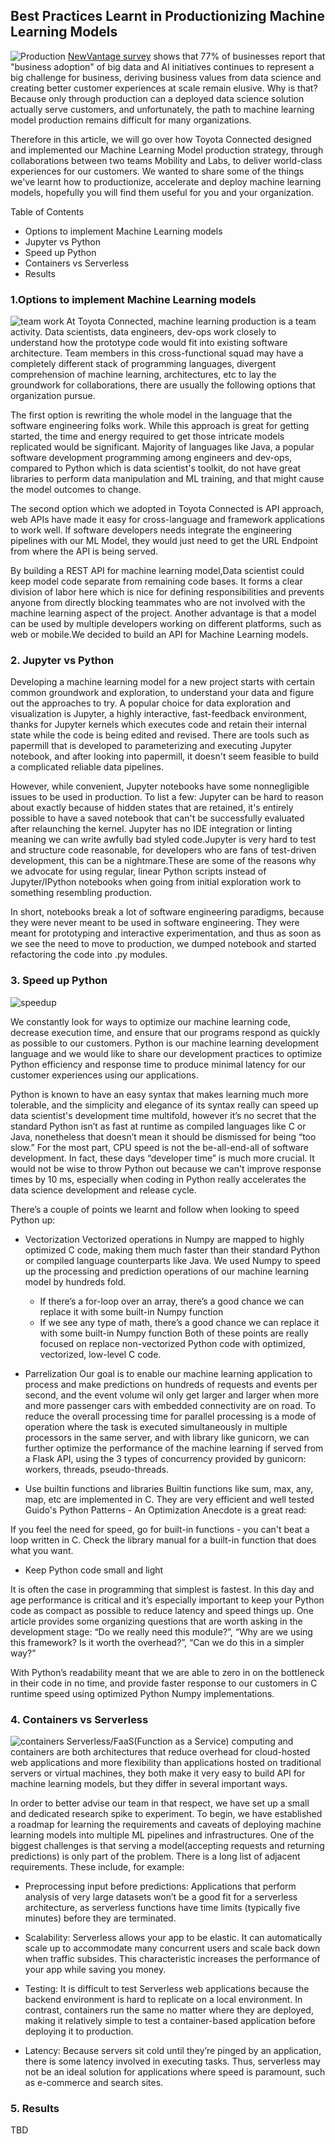 ## Best Practices Learnt in Productionizing Machine Learning Models
![Production](production.jpg)
[NewVantage survey](https://newvantage.com/wp-content/uploads/2018/12/Big-Data-Executive-Survey-2019-Findings.pdf) shows that 77% of businesses report that "business adoption" of big data and AI initiatives continues to represent a big challenge for business, deriving business values from data science and creating better customer experiences at scale remain elusive. Why is that? Because only through production can a deployed data science solution actually serve customers, and unfortunately, the path to machine learning model production remains difficult for many organizations.

Therefore in this article, we will go over how Toyota Connected designed and implemented our Machine Learning Model production strategy, through collaborations between two teams Mobility and Labs, to deliver world-class experiences for our customers. We wanted to share some of the things we've learnt how to productionize, accelerate and deploy machine learning models, hopefully you will find them useful for you and your organization.


Table of Contents
- Options to implement Machine Learning models
- Jupyter vs Python
- Speed up Python
- Containers vs Serverless
- Results



### 1.Options to implement Machine Learning models
![team work](team-brainstorming.jpg)
At Toyota Connected, machine learning production is a team activity. Data scientists, data engineers, dev-ops  work closely to understand how the prototype code would fit into existing software architecture. Team members in this cross-functional squad may have a completely different stack of programming languages, divergent comprehension of machine learning, architectures, etc to lay the groundwork for collaborations, there are usually the following options that organization pursue.

The first option is rewriting the whole model in the language that the software engineering folks work.
While this approach is great for getting started, the time and energy required to get those intricate models replicated would be significant. Majority of languages like Java, a popular software development programming among engineers and dev-ops, compared to Python which is data scientist's toolkit, do not have great libraries to perform data manipulation and ML training, and that might cause the model outcomes to change.

The second option which we adopted in Toyota Connected is API approach, web APIs have made it easy for cross-language and framework applications to work well. If software developers needs integrate the engineering pipelines with our ML Model, they would just need to get the URL Endpoint from where the API is being served.

By building a REST API for machine learning model,Data scientist could keep model code separate from remaining code bases. It forms a clear division of labor here which is nice for defining responsibilities and prevents anyone from directly blocking teammates who are not involved with the machine learning aspect of the project. Another advantage is that a model can be used by multiple developers working on different platforms, such as web or mobile.We decided to build an API for Machine Learning models.


### 2. Jupyter vs Python

Developing a machine learning model for a new project starts with certain common groundwork and exploration, to understand your data and figure out the approaches to try. A popular choice for data exploration and visualization is Jupyter, a highly interactive, fast-feedback environment, thanks for Jupyter kernels which executes code and retain their internal state while the code is being edited and revised. There are tools such as papermill that is developed to parameterizing and executing Jupyter notebook, and after looking into papermill, it doesn't seem feasible to build a complicated reliable data pipelines.

However, while convenient, Jupyter notebooks have some nonnegligible issues to be used in production. To list a few: Jupyter can be hard to reason about exactly because of hidden states that are retained, it's entirely possible to have a saved notebook that can't be successfully evaluated after relaunching the kernel. Jupyter has no IDE integration or linting meaning we can write awfully bad styled code.Jupyter is very hard to test and structure code reasonable, for developers who are fans of test-driven development, this can be a nightmare.These are some of the reasons why we advocate for using regular, linear Python scripts instead of Jupyter/IPython notebooks when going from initial exploration work to something resembling production.

In short, notebooks break a lot of software engineering paradigms, because they were never meant to be used in software engineering. They were meant for prototyping and interactive experimentation, and thus as soon as we see the need to move to production, we dumped notebook and started refactoring the code into .py modules.


### 3. Speed up Python
![speedup](speedup.png)

We constantly look for ways to optimize our machine learning code, decrease execution time, and ensure that our programs respond as quickly as possible to our customers. Python is our machine learning development language and we would like to share our development practices to optimize Python efficiency and response time to produce minimal latency for our customer experiences using our applications.

Python is known to have an easy syntax that makes learning much more tolerable, and the simplicity and elegance of its syntax really can speed up data scientist's development time multifold, however it’s no secret that the standard Python isn’t as fast at runtime as compiled languages like C or Java, nonetheless that doesn’t mean it should be dismissed for being “too slow.” For the most part, CPU speed is not the be-all-end-all of software development. In fact, these days “developer time” is much more crucial. It would not be wise to throw Python out because we can't improve response times by 10 ms, especially when coding in Python really accelerates the data science development and release cycle.

There’s a couple of points we learnt and follow when looking to speed Python up:

- Vectorization
 Vectorized operations in Numpy are mapped to highly optimized C code, making them much faster than their standard Python or compiled language counterparts like Java. We used Numpy to speed up the processing and prediction operations of our machine learning model by hundreds fold.
  - If there’s a for-loop over an array, there’s a good chance we can replace it with some built-in Numpy function
  - If we see any type of math, there’s a good chance we can replace it with some built-in Numpy function
Both of these points are really focused on replace non-vectorized Python code with optimized, vectorized, low-level C code.

- Parrelization
Our goal is to enable our machine learning application to process and make predictions on hundreds of requests and events per second, and the event volume wil only get larger and larger when more and more passenger cars with embedded connectivity are on road. To reduce the overall processing time for parallel processing is a mode of operation where the task is executed simultaneously in multiple processors in the same server, and with library like gunicorn, we can further optimize the performance of the machine learning if served from a Flask API, using the 3 types of concurrency provided by gunicorn: workers, threads, pseudo-threads.

- Use builtin functions and libraries
Builtin functions like sum, max, any, map, etc are implemented in C. They are very efficient and well tested
Guido's Python Patterns - An Optimization Anecdote is a great read:

If you feel the need for speed, go for built-in functions - you can't beat a loop written in C. Check the library manual for a built-in function that does what you want.

- Keep Python code small and light

It is often the case in programming that simplest is fastest. In this day and age performance is critical and it’s especially important to keep your Python code as compact as possible to reduce latency and speed things up. One article provides some organizing questions that are worth asking in the development stage: “Do we really need this module?”, “Why are we using this framework? Is it worth the overhead?”, “Can we do this in a simpler way?”

With Python’s readability meant that we are able to zero in on the bottleneck in their code in no time, and provide faster response to our customers in C runtime speed using optimized Python Numpy implementations.

### 4. Containers vs Serverless
![containers](container.png)
Serverless/FaaS(Function as a Service) computing and containers are both architectures that reduce overhead for cloud-hosted web applications and more flexibility than applications hosted on traditional servers or virtual machines, they both make it very easy to build API for machine learning models, but they differ in several important ways.

In order to better advise our team in that respect, we have set up a small and dedicated research spike to experiment. To begin, we have established a roadmap for learning the requirements and caveats of deploying machine
learning models into multiple ML pipelines and infrastructures.  One of the biggest challenges is that serving a model(accepting requests and returning predictions) is only part of the problem. There is a long list of adjacent requirements. These include, for example:

 - Preprocessing input before predictions: 
Applications that perform analysis of very large datasets won’t be a good fit for a serverless architecture, as serverless functions have time limits (typically five minutes) before they are terminated.

 - Scalability:
Serverless allows your app to be elastic. It can automatically scale up to accommodate many concurrent users and scale back down when traffic subsides. This characteristic increases the performance of your app while saving you money.

 - Testing:
It is difficult to test Serverless web applications because the backend environment is hard to replicate on a local environment. In contrast, containers run the same no matter where they are deployed, making it relatively simple to test a container-based application before deploying it to production.

 - Latency: 
Because servers sit cold until they’re pinged by an application, there is some latency involved in executing tasks. Thus, serverless may not be an ideal solution for applications where speed is paramount, such as e-commerce and search sites.



### 5. Results
TBD


